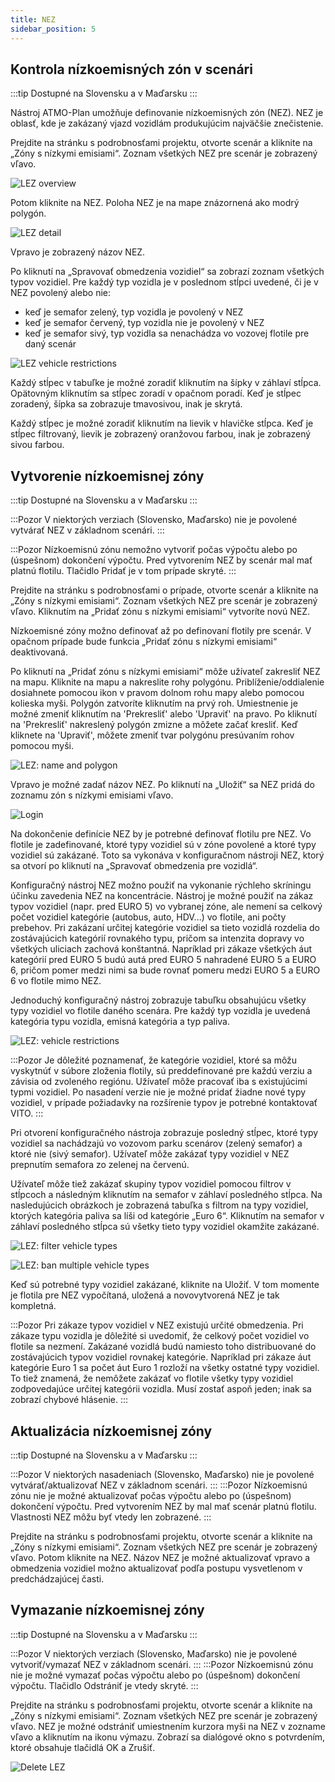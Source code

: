 ```yaml
---
title: NEZ
sidebar_position: 5
---
```


## Kontrola nízkoemisných zón v scenári 

:::tip Dostupné na Slovensku a v Maďarsku
:::

Nástroj ATMO-Plan umožňuje definovanie nízkoemisných zón (NEZ). NEZ je oblasť, kde je zakázaný vjazd vozidlám produkujúcim najväčšie znečistenie.

Prejdite na stránku s podrobnosťami projektu, otvorte scenár a kliknite na „Zóny s nízkymi emisiami“. Zoznam všetkých NEZ pre scenár je zobrazený vľavo.

![LEZ overview](./images/lez_overview.png)

Potom kliknite na NEZ. Poloha NEZ je na mape znázornená ako modrý polygón.

![LEZ detail](./images/lez_detail.png)

Vpravo je zobrazený názov NEZ.

Po kliknutí na „Spravovať obmedzenia vozidiel“ sa zobrazí zoznam všetkých typov vozidiel. Pre každý typ vozidla je v poslednom stĺpci uvedené, či je v NEZ povolený alebo nie:

- keď je semafor zelený, typ vozidla je povolený v NEZ 
- keď je semafor červený, typ vozidla nie je povolený v NEZ
- keď je semafor sivý, typ vozidla sa nenachádza vo vozovej flotile pre daný scenár

![LEZ vehicle restrictions](./images/lez_vehicle_restrictions.png)

Každý stĺpec v tabuľke je možné zoradiť kliknutím na šípky v záhlaví stĺpca. Opätovným kliknutím sa stĺpec zoradí v opačnom poradí. Keď je stĺpec zoradený, šípka sa zobrazuje tmavosivou, inak je skrytá.

Každý stĺpec je možné zoradiť kliknutím na lievik v hlavičke stĺpca. Keď je stĺpec filtrovaný, lievik je zobrazený oranžovou farbou, inak je zobrazený sivou farbou.

## Vytvorenie nízkoemisnej zóny

:::tip Dostupné na Slovensku a v Maďarsku
:::

:::Pozor
V niektorých verziach (Slovensko, Maďarsko) nie je povolené vytvárať NEZ v základnom scenári.
:::

:::Pozor
Nízkoemisnú zónu nemožno vytvoriť počas výpočtu alebo po (úspešnom) dokončení výpočtu. Pred vytvorením NEZ by scenár mal mať platnú flotilu. Tlačidlo Pridať je v tom prípade skryté.
:::

Prejdite na stránku s podrobnosťami o prípade, otvorte scenár a kliknite na „Zóny s nízkymi emisiami“. Zoznam všetkých NEZ pre scenár je zobrazený vľavo. Kliknutím na „Pridať zónu s nízkymi emisiami“ vytvoríte novú NEZ.

Nízkoemisné zóny možno definovať až po definovaní flotily pre scenár. V opačnom prípade bude funkcia „Pridať zónu s nízkymi emisiami“ deaktivovaná.

Po kliknutí na „Pridať zónu s nízkymi emisiami“ môže užívateľ zakresliť NEZ na mapu. Kliknite na mapu a nakreslite rohy polygónu. Priblíženie/oddialenie dosiahnete pomocou ikon v pravom dolnom rohu mapy alebo pomocou kolieska myši. Polygón zatvoríte kliknutím na prvý roh. Umiestnenie je možné zmeniť kliknutím na 'Prekresliť' alebo 'Upraviť' na pravo. Po kliknutí na 'Prekresliť' nakreslený polygón zmizne a môžete začať kresliť. Keď kliknete na 'Upraviť', môžete zmeniť tvar polygónu presúvaním rohov pomocou myši.

![LEZ: name and polygon](./images/lez_name_polygon.png)

Vpravo je možné zadať názov NEZ. Po kliknutí na „Uložiť“ sa NEZ pridá do zoznamu zón s nízkymi emisiami vľavo.

![Login](./images/lez_detail.png)

Na dokončenie definície NEZ by je potrebné definovať flotilu pre NEZ. Vo flotile je zadefinované, ktoré typy vozidiel sú v zóne povolené a ktoré typy vozidiel sú zakázané. Toto sa vykonáva v konfiguračnom nástroji NEZ, ktorý sa otvorí po kliknutí na „Spravovať obmedzenia pre vozidlá“.

Konfiguračný nástroj NEZ možno použiť na vykonanie rýchleho skríningu účinku zavedenia NEZ na koncentrácie. Nástroj je možné použiť na zákaz typov vozidiel (napr. pred EURO 5) vo vybranej zóne, ale nemení sa celkový počet vozidiel kategórie (autobus, auto, HDV...) vo flotile, ani počty prebehov. Pri zakázaní určitej kategórie vozidiel sa tieto vozidlá rozdelia do zostávajúcich kategórií rovnakého typu, pričom sa intenzita dopravy vo všetkých uliciach zachová konštantná. Napríklad pri zákaze všetkých áut kategórií pred EURO 5 budú autá pred EURO 5 nahradené EURO 5 a EURO 6, pričom pomer medzi nimi sa bude rovnať pomeru medzi EURO 5 a EURO 6 vo flotile mimo NEZ.

Jednoduchý konfiguračný nástroj zobrazuje tabuľku obsahujúcu všetky typy vozidiel vo flotile daného scenára. Pre každý typ vozidla je uvedená kategória typu vozidla, emisná kategória a typ paliva.

![LEZ: vehicle restrictions](./images/lez_vehicle_restrictions.png)

:::Pozor
Je dôležité poznamenať, že kategórie vozidiel, ktoré sa môžu vyskytnúť v súbore zloženia flotily, sú preddefinované pre každú verziu a závisia od zvoleného regiónu. Užívateľ môže pracovať iba s existujúcimi typmi vozidiel. Po nasadení verzie nie je možné pridať žiadne nové typy vozidiel, v prípade požiadavky na rozšírenie typov je potrebné kontaktovať VITO.
:::

Pri otvorení konfiguračného nástroja zobrazuje posledný stĺpec, ktoré typy vozidiel sa nachádzajú vo vozovom parku scenárov (zelený semafor) a ktoré nie (sivý semafor). Užívateľ môže zakázať typy vozidiel v NEZ prepnutím semafora zo zelenej na červenú.

Užívateľ môže tiež zakázať skupiny typov vozidiel pomocou filtrov v stĺpcoch a následným kliknutím na semafor v záhlaví posledného stĺpca. Na nasledujúcich obrázkoch je zobrazená tabuľka s filtrom na typy vozidiel, ktorých kategória paliva sa líši od kategórie „Euro 6“. Kliknutím na semafor v záhlaví posledného stĺpca sú všetky tieto typy vozidiel okamžite zakázané.

![LEZ: filter vehicle types](./images/lez_filter.png)

![LEZ: ban multiple vehicle types](./images/lez_ban_all.png)

Keď sú potrebné typy vozidiel zakázané, kliknite na Uložiť. V tom momente je flotila pre NEZ vypočítaná, uložená a novovytvorená NEZ je tak kompletná.

:::Pozor
Pri zákaze typov vozidiel v NEZ existujú určité obmedzenia. Pri zákaze typu vozidla je dôležité si uvedomiť, že celkový počet vozidiel vo flotile sa nezmení. Zakázané vozidlá budú namiesto toho distribuované do zostávajúcich typov vozidiel rovnakej kategórie. Napríklad pri zákaze áut kategórie Euro 1 sa počet áut Euro 1 rozloží na všetky ostatné typy vozidiel. To tiež znamená, že nemôžete zakázať vo flotile všetky typy vozidiel zodpovedajúce určitej kategórii vozidla. Musí zostať aspoň jeden; inak sa zobrazí chybové hlásenie.
:::

## Aktualizácia nízkoemisnej zóny

:::tip Dostupné na Slovensku a v Maďarsku
:::

:::Pozor
V niektorých nasadeniach (Slovensko, Maďarsko) nie je povolené vytvárať/aktualizovať NEZ v základnom scenári.
:::
:::Pozor
Nízkoemisnú zónu nie je možné aktualizovať počas výpočtu alebo po (úspešnom) dokončení výpočtu. Pred vytvorením NEZ by  mal mať scenár platnú flotilu. Vlastnosti NEZ môžu byť vtedy len zobrazené.
:::

Prejdite na stránku s podrobnosťami projektu, otvorte scenár a kliknite na „Zóny s nízkymi emisiami“. Zoznam všetkých NEZ pre scenár je zobrazený vľavo. Potom kliknite na NEZ. Názov NEZ je možné aktualizovať vpravo a obmedzenia vozidiel možno aktualizovať podľa postupu vysvetlenom v predchádzajúcej časti.

## Vymazanie nízkoemisnej zóny

:::tip Dostupné na Slovensku a v Maďarsku
:::

:::Pozor
V niektorých verziach (Slovensko, Maďarsko) nie je povolené vytvoriť/vymazať NEZ v základnom scenári.
:::
:::Pozor
Nízkoemisnú zónu nie je možné vymazať počas výpočtu alebo po (úspešnom) dokončení výpočtu. Tlačidlo Odstrániť je vtedy skryté.
:::

Prejdite na stránku s podrobnosťami projektu, otvorte scenár a kliknite na „Zóny s nízkymi emisiami“. Zoznam všetkých NEZ pre scenár je zobrazený vľavo. NEZ je možné odstrániť umiestnením kurzora myši na NEZ v zozname vľavo a kliknutím na ikonu výmazu. Zobrazí sa dialógové okno s potvrdením, ktoré obsahuje tlačidlá OK a Zrušiť.

![Delete LEZ](./images/lez_delete.png)
